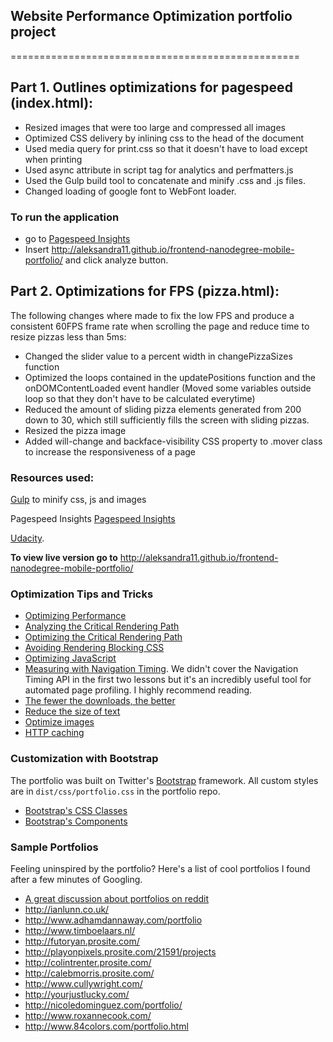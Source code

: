 ## Website Performance Optimization portfolio project
==================================================

Part 1. Outlines optimizations for pagespeed (index.html):
----------------------------------------------------

* Resized images that were too large and compressed all images
* Optimized CSS delivery by inlining css to the head of the document
* Used media query for print.css so that it doesn't have to load except when printing
* Used async attribute in script tag for analytics and perfmatters.js
* Used the Gulp build tool to concatenate and minify .css and .js files.
* Changed loading of google font to WebFont loader.

### To run the application 
+ go to [Pagespeed Insights](https://developers.google.com/speed/pagespeed/insights/)
+ Insert http://aleksandra11.github.io/frontend-nanodegree-mobile-portfolio/ and click analyze button.

Part 2. Optimizations for FPS (pizza.html):
----------------------------------------------------------------------------------------------------------
The following changes where made to fix the low FPS and produce a consistent 60FPS frame rate when scrolling the page and reduce time to resize pizzas less than 5ms:

+ Changed the slider value to a percent width in changePizzaSizes function
+ Optimized the loops contained in the updatePositions function and the onDOMContentLoaded event handler (Moved some variables outside loop so that they don't have to be calculated everytime)
+ Reduced the amount of sliding pizza elements generated from 200 down to 30, which still sufficiently fills the screen with sliding pizzas.
+ Resized the pizza image
+ Added will-change and backface-visibility CSS property to .mover class to increase the responsiveness of a page


### Resources used:

[Gulp](https://www.npmjs.com/package/gulp) to minify css, js and images

Pagespeed Insights [Pagespeed Insights](https://developers.google.com/speed/pagespeed/insights/)

[Udacity](https://www.udacity.com/course/ud884).

**To view live version go to** http://aleksandra11.github.io/frontend-nanodegree-mobile-portfolio/



### Optimization Tips and Tricks
* [Optimizing Performance](https://developers.google.com/web/fundamentals/performance/ "web performance")
* [Analyzing the Critical Rendering Path](https://developers.google.com/web/fundamentals/performance/critical-rendering-path/analyzing-crp.html "analyzing crp")
* [Optimizing the Critical Rendering Path](https://developers.google.com/web/fundamentals/performance/critical-rendering-path/optimizing-critical-rendering-path.html "optimize the crp!")
* [Avoiding Rendering Blocking CSS](https://developers.google.com/web/fundamentals/performance/critical-rendering-path/render-blocking-css.html "render blocking css")
* [Optimizing JavaScript](https://developers.google.com/web/fundamentals/performance/critical-rendering-path/adding-interactivity-with-javascript.html "javascript")
* [Measuring with Navigation Timing](https://developers.google.com/web/fundamentals/performance/critical-rendering-path/measure-crp.html "nav timing api"). We didn't cover the Navigation Timing API in the first two lessons but it's an incredibly useful tool for automated page profiling. I highly recommend reading.
* <a href="https://developers.google.com/web/fundamentals/performance/optimizing-content-efficiency/eliminate-downloads.html">The fewer the downloads, the better</a>
* <a href="https://developers.google.com/web/fundamentals/performance/optimizing-content-efficiency/optimize-encoding-and-transfer.html">Reduce the size of text</a>
* <a href="https://developers.google.com/web/fundamentals/performance/optimizing-content-efficiency/image-optimization.html">Optimize images</a>
* <a href="https://developers.google.com/web/fundamentals/performance/optimizing-content-efficiency/http-caching.html">HTTP caching</a>

### Customization with Bootstrap
The portfolio was built on Twitter's <a href="http://getbootstrap.com/">Bootstrap</a> framework. All custom styles are in `dist/css/portfolio.css` in the portfolio repo.

* <a href="http://getbootstrap.com/css/">Bootstrap's CSS Classes</a>
* <a href="http://getbootstrap.com/components/">Bootstrap's Components</a>

### Sample Portfolios

Feeling uninspired by the portfolio? Here's a list of cool portfolios I found after a few minutes of Googling.

* <a href="http://www.reddit.com/r/webdev/comments/280qkr/would_anybody_like_to_post_their_portfolio_site/">A great discussion about portfolios on reddit</a>
* <a href="http://ianlunn.co.uk/">http://ianlunn.co.uk/</a>
* <a href="http://www.adhamdannaway.com/portfolio">http://www.adhamdannaway.com/portfolio</a>
* <a href="http://www.timboelaars.nl/">http://www.timboelaars.nl/</a>
* <a href="http://futoryan.prosite.com/">http://futoryan.prosite.com/</a>
* <a href="http://playonpixels.prosite.com/21591/projects">http://playonpixels.prosite.com/21591/projects</a>
* <a href="http://colintrenter.prosite.com/">http://colintrenter.prosite.com/</a>
* <a href="http://calebmorris.prosite.com/">http://calebmorris.prosite.com/</a>
* <a href="http://www.cullywright.com/">http://www.cullywright.com/</a>
* <a href="http://yourjustlucky.com/">http://yourjustlucky.com/</a>
* <a href="http://nicoledominguez.com/portfolio/">http://nicoledominguez.com/portfolio/</a>
* <a href="http://www.roxannecook.com/">http://www.roxannecook.com/</a>
* <a href="http://www.84colors.com/portfolio.html">http://www.84colors.com/portfolio.html</a>
